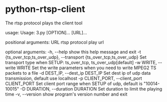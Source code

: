 # python-rtsp-client
The rtsp protocol plays the client tool

usage: Usage: 3.py [OPTION]... [URL]...

positional arguments:
  URL                   rtsp protocol play url

optional arguments:
  -h, --help            show this help message and exit
  -t {ts_over_tcp,ts_over_udp}, --transport {ts_over_tcp,ts_over_udp}
                        Set transport type when SETUP: ts_over_tcp,
                        ts_over_udp[default]
  -w WRITE, --write WRITE
                        Set the write parameters when you need to write MPEG2
                        TS packets to a file
  -d DEST_IP, --dest_ip DEST_IP
                        Set dest ip of udp data transmission, default use
                        localhost
  -p CLIENT_PORT, --client_port CLIENT_PORT
                        Set client port range when SETUP of udp, default is
                        "10014-10015"
  -D DURATION, --duration DURATION
                        Set duration to limit the playing time
  -v, --version         show program's version number and exit
